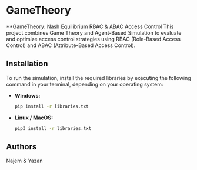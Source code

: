 # GameTheory
**GameTheory: Nash Equilibrium RBAC &amp; ABAC Access Control
This project combines Game Theory and Agent-Based Simulation to evaluate and optimize access control strategies using RBAC (Role-Based Access Control) and ABAC (Attribute-Based Access Control).

## Installation
To run the simulation, install the required libraries by executing the following command in your terminal, depending on your operating system:
- **Windows:**
  ```bash
  pip install -r libraries.txt

- **Linux / MacOS:**
  ```bash
  pip3 install -r libraries.txt


## Authors
Najem & Yazan
